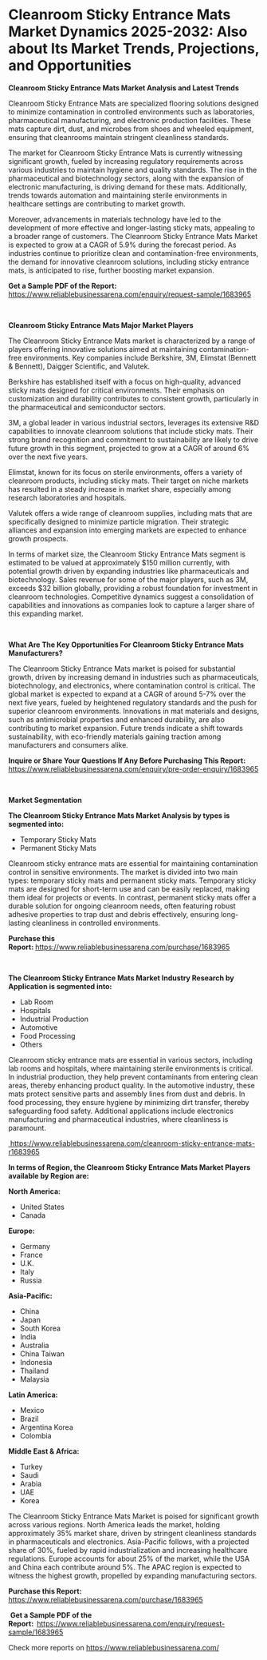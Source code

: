 <p><h1>Cleanroom Sticky Entrance Mats Market Dynamics 2025-2032: Also about Its Market Trends, Projections, and Opportunities</h1></p><p><strong>Cleanroom Sticky Entrance Mats Market Analysis and Latest Trends</strong></p>
<p><p>Cleanroom Sticky Entrance Mats are specialized flooring solutions designed to minimize contamination in controlled environments such as laboratories, pharmaceutical manufacturing, and electronic production facilities. These mats capture dirt, dust, and microbes from shoes and wheeled equipment, ensuring that cleanrooms maintain stringent cleanliness standards. </p><p>The market for Cleanroom Sticky Entrance Mats is currently witnessing significant growth, fueled by increasing regulatory requirements across various industries to maintain hygiene and quality standards. The rise in the pharmaceutical and biotechnology sectors, along with the expansion of electronic manufacturing, is driving demand for these mats. Additionally, trends towards automation and maintaining sterile environments in healthcare settings are contributing to market growth. </p><p>Moreover, advancements in materials technology have led to the development of more effective and longer-lasting sticky mats, appealing to a broader range of customers. The Cleanroom Sticky Entrance Mats Market is expected to grow at a CAGR of 5.9% during the forecast period. As industries continue to prioritize clean and contamination-free environments, the demand for innovative cleanroom solutions, including sticky entrance mats, is anticipated to rise, further boosting market expansion.</p></p>
<p><strong>Get a Sample PDF of the Report:&nbsp;</strong> <a href="https://www.reliablebusinessarena.com/enquiry/request-sample/1683965?utm_campaign=3270&utm_medium=2&utm_source=Github&utm_content=ia&utm_term=26032025&utm_id=cleanroom-sticky-entrance-mats">https://www.reliablebusinessarena.com/enquiry/request-sample/1683965</a></p>
<p>&nbsp;</p>
<p><strong>Cleanroom Sticky Entrance Mats Major Market Players</strong></p>
<p><p>The Cleanroom Sticky Entrance Mats market is characterized by a range of players offering innovative solutions aimed at maintaining contamination-free environments. Key companies include Berkshire, 3M, Elimstat (Bennett & Bennett), Daigger Scientific, and Valutek.</p><p>Berkshire has established itself with a focus on high-quality, advanced sticky mats designed for critical environments. Their emphasis on customization and durability contributes to consistent growth, particularly in the pharmaceutical and semiconductor sectors.</p><p>3M, a global leader in various industrial sectors, leverages its extensive R&D capabilities to innovate cleanroom solutions that include sticky mats. Their strong brand recognition and commitment to sustainability are likely to drive future growth in this segment, projected to grow at a CAGR of around 6% over the next five years.</p><p>Elimstat, known for its focus on sterile environments, offers a variety of cleanroom products, including sticky mats. Their target on niche markets has resulted in a steady increase in market share, especially among research laboratories and hospitals.</p><p>Valutek offers a wide range of cleanroom supplies, including mats that are specifically designed to minimize particle migration. Their strategic alliances and expansion into emerging markets are expected to enhance growth prospects.</p><p>In terms of market size, the Cleanroom Sticky Entrance Mats segment is estimated to be valued at approximately $150 million currently, with potential growth driven by expanding industries like pharmaceuticals and biotechnology. Sales revenue for some of the major players, such as 3M, exceeds $32 billion globally, providing a robust foundation for investment in cleanroom technologies. Competitive dynamics suggest a consolidation of capabilities and innovations as companies look to capture a larger share of this expanding market.</p></p>
<p>&nbsp;</p>
<p><strong>What Are The Key Opportunities For Cleanroom Sticky Entrance Mats Manufacturers?</strong></p>
<p><p>The Cleanroom Sticky Entrance Mats market is poised for substantial growth, driven by increasing demand in industries such as pharmaceuticals, biotechnology, and electronics, where contamination control is critical. The global market is expected to expand at a CAGR of around 5-7% over the next five years, fueled by heightened regulatory standards and the push for superior cleanroom environments. Innovations in mat materials and designs, such as antimicrobial properties and enhanced durability, are also contributing to market expansion. Future trends indicate a shift towards sustainability, with eco-friendly materials gaining traction among manufacturers and consumers alike.</p></p>
<p><strong>Inquire or Share Your Questions If Any Before Purchasing This Report:</strong> <a href="https://www.reliablebusinessarena.com/enquiry/pre-order-enquiry/1683965?utm_campaign=3270&utm_medium=2&utm_source=Github&utm_content=ia&utm_term=26032025&utm_id=cleanroom-sticky-entrance-mats">https://www.reliablebusinessarena.com/enquiry/pre-order-enquiry/1683965</a></p>
<p>&nbsp;</p>
<p><strong>Market Segmentation</strong></p>
<p><strong>The Cleanroom Sticky Entrance Mats Market Analysis by types is segmented into:</strong></p>
<p><ul><li>Temporary Sticky Mats</li><li>Permanent Sticky Mats</li></ul></p>
<p><p>Cleanroom sticky entrance mats are essential for maintaining contamination control in sensitive environments. The market is divided into two main types: temporary sticky mats and permanent sticky mats. Temporary sticky mats are designed for short-term use and can be easily replaced, making them ideal for projects or events. In contrast, permanent sticky mats offer a durable solution for ongoing cleanroom needs, often featuring robust adhesive properties to trap dust and debris effectively, ensuring long-lasting cleanliness in controlled environments.</p></p>
<p><strong>Purchase this Report:&nbsp;</strong><a href="https://www.reliablebusinessarena.com/purchase/1683965?utm_campaign=3270&utm_medium=2&utm_source=Github&utm_content=ia&utm_term=26032025&utm_id=cleanroom-sticky-entrance-mats">https://www.reliablebusinessarena.com/purchase/1683965</a></p>
<p>&nbsp;</p>
<p><strong>The Cleanroom Sticky Entrance Mats Market Industry Research by Application is segmented into:</strong></p>
<p><ul><li>Lab Room</li><li>Hospitals</li><li>Industrial Production</li><li>Automotive</li><li>Food Processing</li><li>Others</li></ul></p>
<p><p>Cleanroom sticky entrance mats are essential in various sectors, including lab rooms and hospitals, where maintaining sterile environments is critical. In industrial production, they help prevent contaminants from entering clean areas, thereby enhancing product quality. In the automotive industry, these mats protect sensitive parts and assembly lines from dust and debris. In food processing, they ensure hygiene by minimizing dirt transfer, thereby safeguarding food safety. Additional applications include electronics manufacturing and pharmaceutical industries, where cleanliness is paramount.</p></p>
<p><a href="https://www.reliablebusinessarena.com/cleanroom-sticky-entrance-mats-r1683965?utm_campaign=3270&utm_medium=2&utm_source=Github&utm_content=ia&utm_term=26032025&utm_id=cleanroom-sticky-entrance-mats">&nbsp;https://www.reliablebusinessarena.com/cleanroom-sticky-entrance-mats-r1683965</a></p>
<p><strong>In terms of Region, the Cleanroom Sticky Entrance Mats Market Players available by Region are:</strong></p>
<p>
    <p> <strong> North America: </strong>
        <ul>
            <li>United States</li>
            <li>Canada</li>
        </ul>
        </p> 
    <p> <strong> Europe: </strong>
        <ul>
            <li>Germany</li>
            <li>France</li>
            <li>U.K.</li>
            <li>Italy</li>
            <li>Russia</li>
        </ul>
        </p> 
    <p> <strong> Asia-Pacific: </strong>
        <ul>
            <li>China</li>
            <li>Japan</li>
            <li>South Korea</li>
            <li>India</li>
            <li>Australia</li>
            <li>China Taiwan</li>
            <li>Indonesia</li>
            <li>Thailand</li>
            <li>Malaysia</li>
        </ul>
        </p> 
    <p> <strong> Latin America: </strong>
        <ul>
            <li>Mexico</li>
            <li>Brazil</li>
            <li>Argentina Korea</li>
            <li>Colombia</li>
        </ul>
        </p> 
    <p> <strong> Middle East & Africa: </strong>
        <ul>
            <li>Turkey</li>
            <li>Saudi</li>
            <li>Arabia</li>
            <li>UAE</li>
            <li>Korea</li>
        </ul>
    </p>
    </p>
<p><p>The Cleanroom Sticky Entrance Mats Market is poised for significant growth across various regions. North America leads the market, holding approximately 35% market share, driven by stringent cleanliness standards in pharmaceuticals and electronics. Asia-Pacific follows, with a projected share of 30%, fueled by rapid industrialization and increasing healthcare regulations. Europe accounts for about 25% of the market, while the USA and China each contribute around 5%. The APAC region is expected to witness the highest growth, propelled by expanding manufacturing sectors.</p></p>
<p><strong>Purchase this Report: </strong><a href="https://www.reliablebusinessarena.com/purchase/1683965?utm_campaign=3270&utm_medium=2&utm_source=Github&utm_content=ia&utm_term=26032025&utm_id=cleanroom-sticky-entrance-mats">https://www.reliablebusinessarena.com/purchase/1683965</a></p>
<p>&nbsp;<strong>Get a Sample PDF of the Report:&nbsp;&nbsp;</strong><a href="https://www.reliablebusinessarena.com/enquiry/request-sample/1683965?utm_campaign=3270&utm_medium=2&utm_source=Github&utm_content=ia&utm_term=26032025&utm_id=cleanroom-sticky-entrance-mats">https://www.reliablebusinessarena.com/enquiry/request-sample/1683965</a></p>
<p><strong></strong></p>
<p>Check more reports on <a href="https://www.reliablebusinessarena.com/?utm_campaign=3270&utm_medium=2&utm_source=Github&utm_content=ia&utm_term=26032025&utm_id=cleanroom-sticky-entrance-mats">https://www.reliablebusinessarena.com/</a></p>